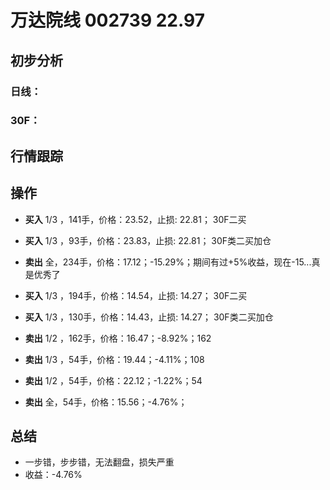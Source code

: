 # 万达院线 002739 22.97
## 初步分析
### 日线：
  
### 30F：
  
## 行情跟踪
  
## 操作
  - **买入** 1/3 ，141手，价格：23.52，止损: 22.81； 30F二买
  - **买入** 1/3 ，93手，价格：23.83，止损: 22.81； 30F类二买加仓
  - **卖出** 全，234手，价格：17.12；-15.29%；期间有过+5%收益，现在-15...真是优秀了

  - **买入** 1/3 ，194手，价格：14.54，止损: 14.27； 30F二买
  - **买入** 1/3 ，130手，价格：14.43，止损: 14.27； 30F类二买加仓
  - **卖出** 1/2 ，162手，价格：16.47；-8.92%；162
  - **卖出** 1/3 ，54手，价格：19.44；-4.11%；108
  - **卖出** 1/2 ，54手，价格：22.12；-1.22%；54
  - **卖出** 全，54手，价格：15.56；-4.76%；

## 总结
  - 一步错，步步错，无法翻盘，损失严重
  - 收益：-4.76%